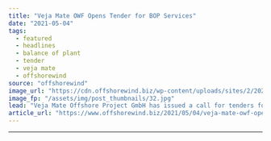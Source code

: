 ```yaml
---
title: "Veja Mate OWF Opens Tender for BOP Services"
date: "2021-05-04"
tags: 
  - featured
  - headlines
  - balance of plant
  - tender
  - veja mate
  - offshorewind
source: "offshorewind"
image_url: "https://cdn.offshorewind.biz/wp-content/uploads/sites/2/2021/05/04130003/Veja-Mate-Offshore-Project-GmBH.jpg"
image_fp: "/assets/img/post_thumbnails/32.jpg"
lead: "Veja Mate Offshore Project GmbH has issued a call for tenders for the Balance"
article_url: "https://www.offshorewind.biz/2021/05/04/veja-mate-owf-opens-tender-for-bop-services/"
---
```


---
